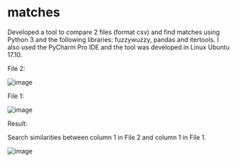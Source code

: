 # matches

Developed a tool to compare 2 files (format csv) and find matches using Python 3 and the following libraries: 
fuzzywuzzy, pandas and itertools. I also used the PyCharm Pro IDE and the tool was developed in Linux Ubuntu 17.10.

File 2:

![image](https://github.com/Jorge36/matches/assets/36677503/4d78e83f-ab9f-4e80-a7e8-409975e112e0)

File 1:

![image](https://github.com/Jorge36/matches/assets/36677503/a7eab066-320a-4217-ad94-76722055b116)

Result:

Search similarities between column 1 in File 2 and column 1 in File 1.

![image](https://github.com/Jorge36/matches/assets/36677503/75410c72-a8f9-4a74-8cf4-3e9f6cdd1ed7)



